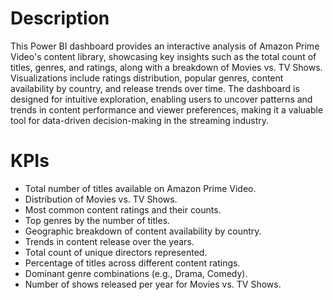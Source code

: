 # Description
This Power BI dashboard provides an interactive analysis of Amazon Prime Video's content library, showcasing key insights such as the total count of titles, genres, and ratings, along with a breakdown of Movies vs. TV Shows. Visualizations include ratings distribution, popular genres, content availability by country, and release trends over time. The dashboard is designed for intuitive exploration, enabling users to uncover patterns and trends in content performance and viewer preferences, making it a valuable tool for data-driven decision-making in the streaming industry.

# KPIs
- Total number of titles available on Amazon Prime Video.
- Distribution of Movies vs. TV Shows.
- Most common content ratings and their counts.
- Top genres by the number of titles.
- Geographic breakdown of content availability by country.
- Trends in content release over the years.
- Total count of unique directors represented.
- Percentage of titles across different content ratings.
- Dominant genre combinations (e.g., Drama, Comedy).
- Number of shows released per year for Movies vs. TV Shows.








